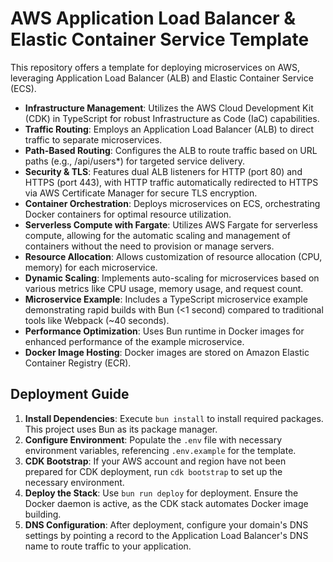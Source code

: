 # AWS Application Load Balancer & Elastic Container Service Template

This repository offers a template for deploying microservices on AWS, leveraging Application Load Balancer (ALB) and Elastic Container Service (ECS).

- **Infrastructure Management**: Utilizes the AWS Cloud Development Kit (CDK) in TypeScript for robust Infrastructure as Code (IaC) capabilities.
- **Traffic Routing**: Employs an Application Load Balancer (ALB) to direct traffic to separate microservices.
- **Path-Based Routing**: Configures the ALB to route traffic based on URL paths (e.g., /api/users\*) for targeted service delivery.
- **Security & TLS**: Features dual ALB listeners for HTTP (port 80) and HTTPS (port 443), with HTTP traffic automatically redirected to HTTPS via AWS Certificate Manager for secure TLS encryption.
- **Container Orchestration**: Deploys microservices on ECS, orchestrating Docker containers for optimal resource utilization.
- **Serverless Compute with Fargate**: Utilizes AWS Fargate for serverless compute, allowing for the automatic scaling and management of containers without the need to provision or manage servers.
- **Resource Allocation**: Allows customization of resource allocation (CPU, memory) for each microservice.
- **Dynamic Scaling**: Implements auto-scaling for microservices based on various metrics like CPU usage, memory usage, and request count.
- **Microservice Example**: Includes a TypeScript microservice example demonstrating rapid builds with Bun (<1 second) compared to traditional tools like Webpack (~40 seconds).
- **Performance Optimization**: Uses Bun runtime in Docker images for enhanced performance of the example microservice.
- **Docker Image Hosting**: Docker images are stored on Amazon Elastic Container Registry (ECR).

## Deployment Guide

1. **Install Dependencies**: Execute `bun install` to install required packages. This project uses Bun as its package manager.
2. **Configure Environment**: Populate the `.env` file with necessary environment variables, referencing `.env.example` for the template.
3. **CDK Bootstrap**: If your AWS account and region have not been prepared for CDK deployment, run `cdk bootstrap` to set up the necessary environment.
4. **Deploy the Stack**: Use `bun run deploy` for deployment. Ensure the Docker daemon is active, as the CDK stack automates Docker image building.
5. **DNS Configuration**: After deployment, configure your domain's DNS settings by pointing a record to the Application Load Balancer's DNS name to route traffic to your application.
